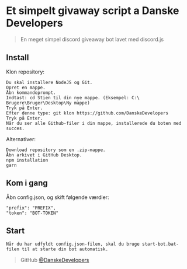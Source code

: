 # Et simpelt givaway script a Danske Developers

> En meget simpel discord giveaway bot lavet med discord.js



## Install

Klon repository:
```
Du skal installere NodeJS og Git.
Opret en mappe.
Åbn kommandoprompt.
Indtast: cd Stien til din nye mappe. (Eksempel: C:\ Brugere\Bruger\Desktop\Ny mappe)
Tryk på Enter.
Efter denne type: git klon https://github.com/DanskeDevelopers
Tryk på Enter.
Når du ser alle Github-filer i din mappe, installerede du boten med succes.
```

Alternativer:
```
Download repository som en .zip-mappe.
Åbn arkivet i GitHub Desktop.
npm installation
garn
```

## Kom i gang

Åbn config.json, og skift følgende værdier:

```
"prefix": "PREFIX",
"token": "BOT-TOKEN"
```

## Start

`Når du har udfyldt config.json-filen, skal du bruge start-bot.bat-filen til at starte din bot automatisk.`






> GitHub [@DanskeDevelopers](https://discord.gg/x6Ep953Xsv)
